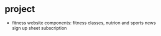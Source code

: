 # project
- fitness website
components: fitness classes, nutrion and sports news
sign up sheet
subscription
